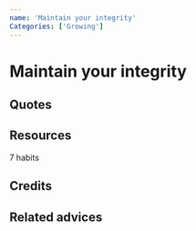 ```yaml
---
name: 'Maintain your integrity'
Categories: ['Growing']
---
```

# Maintain your integrity


## Quotes

## Resources

7 habits

## Credits

## Related advices

